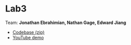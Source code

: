 # Lab3

Team: **Jonathan Ebrahimian, Nathan Gage, Edward Jiang**

* [Codebase (zip)](https://github.com/Edward-jiang495/Lab3/releases/tag/v1.0.2)
* [YouTube demo](https://youtu.be/w-zrajggmqU)